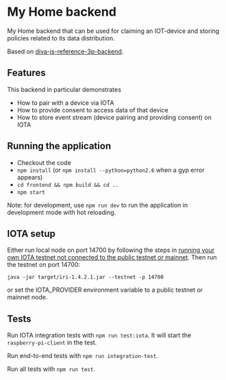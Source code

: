 # My Home backend

My Home backend that can be used for claiming an IOT-device and storing policies related to its data distribution.

Based on [diva-js-reference-3p-backend](https://github.com/Alliander/diva-js-reference-3p-backend).

## Features

This backend in particular demonstrates
- How to pair with a device via IOTA
- How to provide consent to access data of that device
- How to store event stream (device pairing and providing consent) on IOTA

## Running the application

- Checkout the code
- `npm install` (or `npm install --python=python2.6` when a gyp error appears)
- `cd frontend && npm build && cd ..`
- `npm start`

Note: for development, use `npm run dev` to run the application in development mode with hot reloading.

## IOTA setup

Either run local node on port 14700 by following the steps in [running your own IOTA testnet not connected to the public testnet or mainnet](https://github.com/schierlm/private-iota-testnet). Then run the testnet on port 14700:

```
java -jar target/iri-1.4.2.1.jar --testnet -p 14700
```

or set the IOTA_PROVIDER environment variable to a public testnet or mainnet node.

## Tests

Run IOTA integration tests with `npm run test:iota`. It will start the `raspberry-pi-client` in the test.

Run end-to-end tests with `npm run integration-test`.

Run all tests with `npm run test`.
